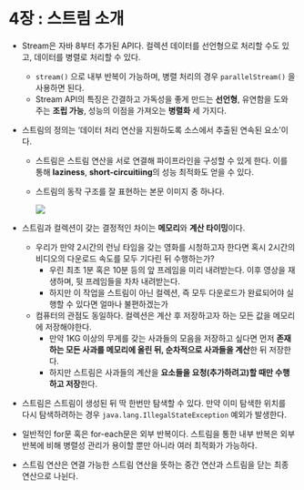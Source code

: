 # 4장 : 스트림 소개

- Stream은 자바 8부터 추가된 API다. 컬렉션 데이터를 선언형으로 처리할 수도 있고, 데이터를 병렬로 처리할 수 있다.
    - `stream()` 으로 내부 반복이 가능하며, 병렬 처리의 경우 `parallelStream()` 을 사용하면 된다.
    - Stream API의 특징은 간결하고 가독성을 좋게 만드는 **선언형**, 유연함을 도와주는 **조립 가능**, 성능의 이점을 가져오는 **병렬화** 세 가지다.
- 스트림의 정의는 ‘데이터 처리 연산을 지원하도록 소스에서 추출된 연속된 요소’이다.
    - 스트림은 스트림 연산을 서로 연결해 파이프라인을 구성할 수 있게 한다. 이를 통해 **laziness**, **short-circuitiing**의 성능 최적화도 얻을 수 있다.
    - 스트림의 동작 구조를 잘 표현하는 본문 이미지 중 하나다.
        
        <img src="img/Untitled.png">

- 스트림과 컬렉션이 갖는 결정적인 차이는 **메모리**와 **계산 타이밍**이다.
    - 우리가 만약 2시간의 런닝 타임을 갖는 영화를 시청하고자 한다면 혹시 2시간의 비디오의 다운로드 속도를 모두 기다린 뒤 수행하는가?
        - 우린 최초 1분 혹은 10분 등의 앞 프레임을 미리 내려받는다. 이후 영상을 재생하며, 뒷 프레임들을 차차 내려받는다.
        - 하지만 이 작업을 스트림이 아닌 컬렉션, 즉 모두 다운로드가 완료되어야 실행할 수 있다면 얼마나 불편하겠는가
    - 컴퓨터의 관점도 동일하다. 컬렉션은 계산 후 저장하고자 하는 모든 값을 메모리에 저장해야한다.
        - 만약 1KG 이상의 무게를 갖는 사과들의 모음을 저장하고 싶다면 먼저 **존재하는 모든 사과를 메모리에 올린 뒤, 순차적으로 사과들을 계산**한 뒤 저장한다.
        - 하지만 스트림은 사과들의 계산을 **요소들을 요청(추가하려고)할 때만 수행하고 저장**한다.        
- 스트림은 스트림이 생성된 뒤 딱 한번만 탐색할 수 있다. 만약 이미 탐색한 위치를 다시 탐색하려하는 경우 `java.lang.IllegalStateException` 예외가 발생한다.
- 일반적인 for문 혹은 for-each문은 외부 반복이다. 스트림을 통한 내부 반복은 외부 반복에 비해 병렬성 관리가 용이할 뿐만 아니라 여러 최적화가 가능하다.
- 스트림 연산은 연결 가능한 스트림 연산을 뜻하는 중간 연산과 스트림을 닫는 최종 연산으로 나뉜다.
